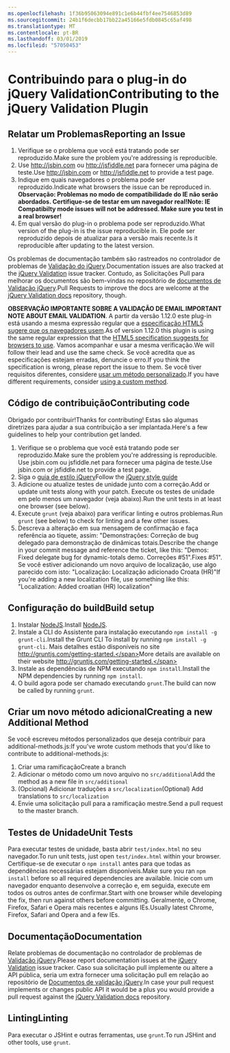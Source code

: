 ```yaml
---
ms.openlocfilehash: 1f36b95063094e891c1e6b44fbf4ee7546853d89
ms.sourcegitcommit: 24b1f6decbb17bb22a45166e5fdb0845c65af498
ms.translationtype: MT
ms.contentlocale: pt-BR
ms.lasthandoff: 03/01/2019
ms.locfileid: "57050453"
---
```

# <a name="contributing-to-the-jquery-validation-plugin"></a><span data-ttu-id="8d2f5-101">Contribuindo para o plug-in do jQuery Validation</span><span class="sxs-lookup"><span data-stu-id="8d2f5-101">Contributing to the jQuery Validation Plugin</span></span>

## <a name="reporting-an-issue"></a><span data-ttu-id="8d2f5-102">Relatar um Problemas</span><span class="sxs-lookup"><span data-stu-id="8d2f5-102">Reporting an Issue</span></span>

1. <span data-ttu-id="8d2f5-103">Verifique se o problema que você está tratando pode ser reproduzido.</span><span class="sxs-lookup"><span data-stu-id="8d2f5-103">Make sure the problem you're addressing is reproducible.</span></span>
2. <span data-ttu-id="8d2f5-104">Use http://jsbin.com ou http://jsfiddle.net para fornecer uma página de teste.</span><span class="sxs-lookup"><span data-stu-id="8d2f5-104">Use http://jsbin.com or http://jsfiddle.net to provide a test page.</span></span>
3. <span data-ttu-id="8d2f5-105">Indique em quais navegadores o problema pode ser reproduzido.</span><span class="sxs-lookup"><span data-stu-id="8d2f5-105">Indicate what browsers the issue can be reproduced in.</span></span> <span data-ttu-id="8d2f5-106">**Observação: Problemas no modo de compatibilidade do IE não serão abordados. Certifique-se de testar em um navegador real!**</span><span class="sxs-lookup"><span data-stu-id="8d2f5-106">**Note: IE Compatibilty mode issues will not be addressed. Make sure you test in a real browser!**</span></span>
4. <span data-ttu-id="8d2f5-107">Em qual versão do plug-in o problema pode ser reproduzido.</span><span class="sxs-lookup"><span data-stu-id="8d2f5-107">What version of the plug-in is the issue reproducible in.</span></span> <span data-ttu-id="8d2f5-108">Ele pode ser reproduzido depois de atualizar para a versão mais recente.</span><span class="sxs-lookup"><span data-stu-id="8d2f5-108">Is it reproducible after updating to the latest version.</span></span>

<span data-ttu-id="8d2f5-109">Os problemas de documentação também são rastreados no controlador de problemas de [Validação do jQuery](https://github.com/jzaefferer/jquery-validation/issues).</span><span class="sxs-lookup"><span data-stu-id="8d2f5-109">Documentation issues are also tracked at the [jQuery Validation](https://github.com/jzaefferer/jquery-validation/issues) issue tracker.</span></span>
<span data-ttu-id="8d2f5-110">Contudo, as Solicitações Pull para melhorar os documentos são bem-vindas no repositório de [documentos de Validação jQuery](https://github.com/jzaefferer/validation-content).</span><span class="sxs-lookup"><span data-stu-id="8d2f5-110">Pull Requests to improve the docs are welcome at the [jQuery Validation docs](https://github.com/jzaefferer/validation-content) repository, though.</span></span>

<span data-ttu-id="8d2f5-111">**OBSERVAÇÃO IMPORTANTE SOBRE A VALIDAÇÃO DE EMAIL**.</span><span class="sxs-lookup"><span data-stu-id="8d2f5-111">**IMPORTANT NOTE ABOUT EMAIL VALIDATION**.</span></span> <span data-ttu-id="8d2f5-112">A partir da versão 1.12.0 este plug-in está usando a mesma expressão regular que a [especificação HTML5 sugere que os navegadores usem](https://html.spec.whatwg.org/multipage/forms.html#valid-e-mail-address).</span><span class="sxs-lookup"><span data-stu-id="8d2f5-112">As of version 1.12.0 this plugin is using the same regular expression that the [HTML5 specification suggests for browsers to use](https://html.spec.whatwg.org/multipage/forms.html#valid-e-mail-address).</span></span> <span data-ttu-id="8d2f5-113">Vamos acompanhar e usar a mesma verificação.</span><span class="sxs-lookup"><span data-stu-id="8d2f5-113">We will follow their lead and use the same check.</span></span> <span data-ttu-id="8d2f5-114">Se você acredita que as especificações estejam erradas, denuncie o erro.</span><span class="sxs-lookup"><span data-stu-id="8d2f5-114">If you think the specification is wrong, please report the issue to them.</span></span> <span data-ttu-id="8d2f5-115">Se você tiver requisitos diferentes, considere [usar um método personalizado](http://jqueryvalidation.org/jQuery.validator.addMethod/).</span><span class="sxs-lookup"><span data-stu-id="8d2f5-115">If you have different requirements, consider [using a custom method](http://jqueryvalidation.org/jQuery.validator.addMethod/).</span></span>

## <a name="contributing-code"></a><span data-ttu-id="8d2f5-116">Código de contribuição</span><span class="sxs-lookup"><span data-stu-id="8d2f5-116">Contributing code</span></span>

<span data-ttu-id="8d2f5-117">Obrigado por contribuir!</span><span class="sxs-lookup"><span data-stu-id="8d2f5-117">Thanks for contributing!</span></span> <span data-ttu-id="8d2f5-118">Estas são algumas diretrizes para ajudar a sua contribuição a ser implantada.</span><span class="sxs-lookup"><span data-stu-id="8d2f5-118">Here's a few guidelines to help your contribution get landed.</span></span>

1. <span data-ttu-id="8d2f5-119">Verifique se o problema que você está tratando pode ser reproduzido.</span><span class="sxs-lookup"><span data-stu-id="8d2f5-119">Make sure the problem you're addressing is reproducible.</span></span> <span data-ttu-id="8d2f5-120">Use jsbin.com ou jsfiddle.net para fornecer uma página de teste.</span><span class="sxs-lookup"><span data-stu-id="8d2f5-120">Use jsbin.com or jsfiddle.net to provide a test page.</span></span>
2. <span data-ttu-id="8d2f5-121">Siga o [guia de estilo jQuery](http://contribute.jquery.com/style-guides/js)</span><span class="sxs-lookup"><span data-stu-id="8d2f5-121">Follow the [jQuery style guide](http://contribute.jquery.com/style-guides/js)</span></span>
3. <span data-ttu-id="8d2f5-122">Adicione ou atualize testes de unidade junto com a correção.</span><span class="sxs-lookup"><span data-stu-id="8d2f5-122">Add or update unit tests along with your patch.</span></span> <span data-ttu-id="8d2f5-123">Execute os testes de unidade em pelo menos um navegador (veja abaixo).</span><span class="sxs-lookup"><span data-stu-id="8d2f5-123">Run the unit tests in at least one browser (see below).</span></span>
4. <span data-ttu-id="8d2f5-124">Execute `grunt` (veja abaixo) para verificar linting e outros problemas.</span><span class="sxs-lookup"><span data-stu-id="8d2f5-124">Run `grunt` (see below) to check for linting and a few other issues.</span></span>
5. <span data-ttu-id="8d2f5-125">Descreva a alteração em sua mensagem de confirmação e faça referência ao tíquete, assim: "Demonstrações: Correção de bug delegado para demonstração de dinâmicas totais.</span><span class="sxs-lookup"><span data-stu-id="8d2f5-125">Describe the change in your commit message and reference the ticket, like this: "Demos: Fixed delegate bug for dynamic-totals demo.</span></span> <span data-ttu-id="8d2f5-126">Correções #51".</span><span class="sxs-lookup"><span data-stu-id="8d2f5-126">Fixes #51".</span></span> <span data-ttu-id="8d2f5-127">Se você estiver adicionando um novo arquivo de localização, use algo parecido com isto: "Localização: Localização adicionado Croata (HR)"</span><span class="sxs-lookup"><span data-stu-id="8d2f5-127">If you're adding a new localization file, use something like this: "Localization: Added croatian (HR) localization"</span></span>

## <a name="build-setup"></a><span data-ttu-id="8d2f5-128">Configuração do build</span><span class="sxs-lookup"><span data-stu-id="8d2f5-128">Build setup</span></span>

1. <span data-ttu-id="8d2f5-129">Instalar [NodeJS](http://nodejs.org).</span><span class="sxs-lookup"><span data-stu-id="8d2f5-129">Install [NodeJS](http://nodejs.org).</span></span>
2. <span data-ttu-id="8d2f5-130">Instale a CLI do Assistente para instalação executando `npm install -g grunt-cli`.</span><span class="sxs-lookup"><span data-stu-id="8d2f5-130">Install the Grunt CLI To install by running `npm install -g grunt-cli`.</span></span> <span data-ttu-id="8d2f5-131">Mais detalhes estão disponíveis no site http://gruntjs.com/getting-started.</span><span class="sxs-lookup"><span data-stu-id="8d2f5-131">More details are available on their website http://gruntjs.com/getting-started.</span></span>
3. <span data-ttu-id="8d2f5-132">Instale as dependências de NPM executando `npm install`.</span><span class="sxs-lookup"><span data-stu-id="8d2f5-132">Install the NPM dependencies by running `npm install`.</span></span>
4. <span data-ttu-id="8d2f5-133">O build agora pode ser chamado executando `grunt`.</span><span class="sxs-lookup"><span data-stu-id="8d2f5-133">The build can now be called by running `grunt`.</span></span>

## <a name="creating-a-new-additional-method"></a><span data-ttu-id="8d2f5-134">Criar um novo método adicional</span><span class="sxs-lookup"><span data-stu-id="8d2f5-134">Creating a new Additional Method</span></span>

<span data-ttu-id="8d2f5-135">Se você escreveu métodos personalizados que deseja contribuir para additional-methods.js:</span><span class="sxs-lookup"><span data-stu-id="8d2f5-135">If you've wrote custom methods that you'd like to contribute to additional-methods.js:</span></span>

1. <span data-ttu-id="8d2f5-136">Criar uma ramificação</span><span class="sxs-lookup"><span data-stu-id="8d2f5-136">Create a branch</span></span>
2. <span data-ttu-id="8d2f5-137">Adicionar o método como um novo arquivo no `src/additional`</span><span class="sxs-lookup"><span data-stu-id="8d2f5-137">Add the method as a new file in `src/additional`</span></span>
3. <span data-ttu-id="8d2f5-138">(Opcional) Adicionar traduções a `src/localization`</span><span class="sxs-lookup"><span data-stu-id="8d2f5-138">(Optional) Add translations to `src/localization`</span></span>
4. <span data-ttu-id="8d2f5-139">Envie uma solicitação pull para a ramificação mestre.</span><span class="sxs-lookup"><span data-stu-id="8d2f5-139">Send a pull request to the master branch.</span></span>

## <a name="unit-tests"></a><span data-ttu-id="8d2f5-140">Testes de Unidade</span><span class="sxs-lookup"><span data-stu-id="8d2f5-140">Unit Tests</span></span>

<span data-ttu-id="8d2f5-141">Para executar testes de unidade, basta abrir `test/index.html` no seu navegador.</span><span class="sxs-lookup"><span data-stu-id="8d2f5-141">To run unit tests, just open `test/index.html` within your browser.</span></span> <span data-ttu-id="8d2f5-142">Certifique-se de executar o `npm install` antes para que todas as dependências necessárias estejam disponíveis.</span><span class="sxs-lookup"><span data-stu-id="8d2f5-142">Make sure you ran `npm install` before so all required dependencies are available.</span></span>
<span data-ttu-id="8d2f5-143">Inicie com um navegador enquanto desenvolve a correção e, em seguida, execute em todos os outros antes de confirmar.</span><span class="sxs-lookup"><span data-stu-id="8d2f5-143">Start with one browser while developing the fix, then run against others before committing.</span></span> <span data-ttu-id="8d2f5-144">Geralmente, o Chrome, Firefox, Safari e Opera mais recentes e alguns IEs.</span><span class="sxs-lookup"><span data-stu-id="8d2f5-144">Usually latest Chrome, Firefox, Safari and Opera and a few IEs.</span></span>

## <a name="documentation"></a><span data-ttu-id="8d2f5-145">Documentação</span><span class="sxs-lookup"><span data-stu-id="8d2f5-145">Documentation</span></span>

<span data-ttu-id="8d2f5-146">Relate problemas de documentação no controlador de problemas de [Validação jQuery](https://github.com/jzaefferer/jquery-validation/issues).</span><span class="sxs-lookup"><span data-stu-id="8d2f5-146">Please report documentation issues at the [jQuery Validation](https://github.com/jzaefferer/jquery-validation/issues) issue tracker.</span></span>
<span data-ttu-id="8d2f5-147">Caso sua solicitação pull implemente ou altere a API pública, seria um extra fornecer uma solicitação pull em relação ao repositório de [Documentos de validação jQuery](https://github.com/jzaefferer/validation-content).</span><span class="sxs-lookup"><span data-stu-id="8d2f5-147">In case your pull request implements or changes public API it would be a plus you would provide a pull request against the [jQuery Validation docs](https://github.com/jzaefferer/validation-content) repository.</span></span>

## <a name="linting"></a><span data-ttu-id="8d2f5-148">Linting</span><span class="sxs-lookup"><span data-stu-id="8d2f5-148">Linting</span></span>

<span data-ttu-id="8d2f5-149">Para executar o JSHint e outras ferramentas, use `grunt`.</span><span class="sxs-lookup"><span data-stu-id="8d2f5-149">To run JSHint and other tools, use `grunt`.</span></span>
